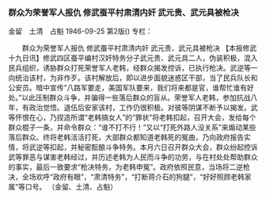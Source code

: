 ### 群众为荣誉军人报仇  修武蚕平村肃清内奸  武元贵、武元具被枪决
金留　土清　占魁
1946-09-25
第2版()
专栏：

　　群众为荣誉军人报仇
    修武蚕平村肃清内奸
    武元贵、武元具被枪决
    【本报修武十九日讯】修武四区蚕平编村汉奸特务分子武元贵、武元具二人，伪装积极，混入民兵组织，诱胁群众打死荣誉军人老韩，经群众揭发控诉，已执行枪决。武逆等一向统治该村，为非作歹。该村解放后，即以进步面貌迷惑区干部，当了民兵队长和公安员。暗中宣传“八路军要走，美国军队要来，我们将来都是官，谁帮忙谁有好处。”以此压制群众斗争，并骗得一些落后群众的盲从。荣誉军人老韩，参加抗战八年，有政治觉悟。退伍后安家该村，工作仍很积极。对彼等阴谋不断予以揭发。武等怀恨在心，乃捏造所谓“老韩搞女人”的“罪状”将老韩扣起，召开大会，发给每个群众棍子一条，并命令群众：“谁不打不行！”又以“打死外路人没关系”来煽动某些落后群众。终将老韩活活打死，大部群众都知道老韩死的冤曲，乃向政府报告实情，将武逆等扣起，并秘密酝酿斗争特务。本月六日召开群众大会，群众纷起控诉武等罪恶与谋害老韩经过，并历述老韩为人民而斗争的功劳，与在村处处帮助群众的事实，最后一致要求“枪决特务，为老韩申冤”。政府依照民意，当场将二逆枪决，全场欢呼“政府有眼”，“肃清特务”，“打断蒋介石的狗腿”，“好好照顾老韩家属”等口号。
                                        （金留、土清、占魁）
